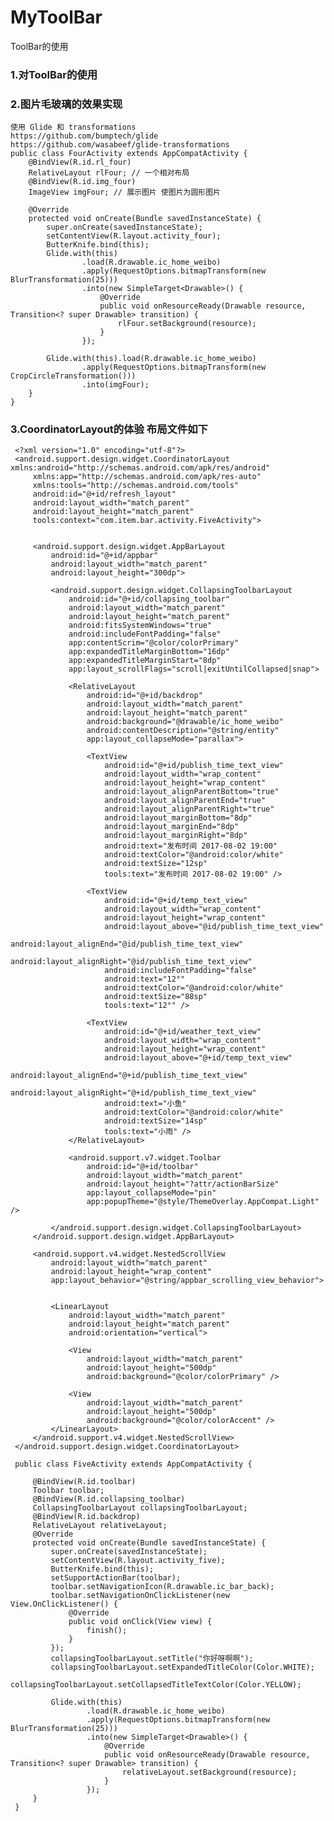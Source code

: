 # MyToolBar
ToolBar的使用
### 1.对ToolBar的使用

### 2.图片毛玻璃的效果实现
    使用 Glide 和 transformations
    https://github.com/bumptech/glide
    https://github.com/wasabeef/glide-transformations
    public class FourActivity extends AppCompatActivity {
        @BindView(R.id.rl_four)
        RelativeLayout rlFour; // 一个相对布局
        @BindView(R.id.img_four)
        ImageView imgFour; // 展示图片 使图片为圆形图片

        @Override
        protected void onCreate(Bundle savedInstanceState) {
            super.onCreate(savedInstanceState);
            setContentView(R.layout.activity_four);
            ButterKnife.bind(this);
            Glide.with(this)
                    .load(R.drawable.ic_home_weibo)
                    .apply(RequestOptions.bitmapTransform(new BlurTransformation(25)))
                    .into(new SimpleTarget<Drawable>() {
                        @Override
                        public void onResourceReady(Drawable resource, Transition<? super Drawable> transition) {
                            rlFour.setBackground(resource);
                        }
                    });

            Glide.with(this).load(R.drawable.ic_home_weibo)
                    .apply(RequestOptions.bitmapTransform(new CropCircleTransformation()))
                    .into(imgFour);
        }
    }

### 3.CoordinatorLayout的体验 布局文件如下
     <?xml version="1.0" encoding="utf-8"?>
     <android.support.design.widget.CoordinatorLayout xmlns:android="http://schemas.android.com/apk/res/android"
         xmlns:app="http://schemas.android.com/apk/res-auto"
         xmlns:tools="http://schemas.android.com/tools"
         android:id="@+id/refresh_layout"
         android:layout_width="match_parent"
         android:layout_height="match_parent"
         tools:context="com.item.bar.activity.FiveActivity">


         <android.support.design.widget.AppBarLayout
             android:id="@+id/appbar"
             android:layout_width="match_parent"
             android:layout_height="300dp">

             <android.support.design.widget.CollapsingToolbarLayout
                 android:id="@+id/collapsing_toolbar"
                 android:layout_width="match_parent"
                 android:layout_height="match_parent"
                 android:fitsSystemWindows="true"
                 android:includeFontPadding="false"
                 app:contentScrim="@color/colorPrimary"
                 app:expandedTitleMarginBottom="16dp"
                 app:expandedTitleMarginStart="8dp"
                 app:layout_scrollFlags="scroll|exitUntilCollapsed|snap">

                 <RelativeLayout
                     android:id="@+id/backdrop"
                     android:layout_width="match_parent"
                     android:layout_height="match_parent"
                     android:background="@drawable/ic_home_weibo"
                     android:contentDescription="@string/entity"
                     app:layout_collapseMode="parallax">

                     <TextView
                         android:id="@+id/publish_time_text_view"
                         android:layout_width="wrap_content"
                         android:layout_height="wrap_content"
                         android:layout_alignParentBottom="true"
                         android:layout_alignParentEnd="true"
                         android:layout_alignParentRight="true"
                         android:layout_marginBottom="8dp"
                         android:layout_marginEnd="8dp"
                         android:layout_marginRight="8dp"
                         android:text="发布时间 2017-08-02 19:00"
                         android:textColor="@android:color/white"
                         android:textSize="12sp"
                         tools:text="发布时间 2017-08-02 19:00" />

                     <TextView
                         android:id="@+id/temp_text_view"
                         android:layout_width="wrap_content"
                         android:layout_height="wrap_content"
                         android:layout_above="@id/publish_time_text_view"
                         android:layout_alignEnd="@id/publish_time_text_view"
                         android:layout_alignRight="@id/publish_time_text_view"
                         android:includeFontPadding="false"
                         android:text="12°"
                         android:textColor="@android:color/white"
                         android:textSize="88sp"
                         tools:text="12°" />

                     <TextView
                         android:id="@+id/weather_text_view"
                         android:layout_width="wrap_content"
                         android:layout_height="wrap_content"
                         android:layout_above="@+id/temp_text_view"
                         android:layout_alignEnd="@+id/publish_time_text_view"
                         android:layout_alignRight="@+id/publish_time_text_view"
                         android:text="小鱼"
                         android:textColor="@android:color/white"
                         android:textSize="14sp"
                         tools:text="小雨" />
                 </RelativeLayout>

                 <android.support.v7.widget.Toolbar
                     android:id="@+id/toolbar"
                     android:layout_width="match_parent"
                     android:layout_height="?attr/actionBarSize"
                     app:layout_collapseMode="pin"
                     app:popupTheme="@style/ThemeOverlay.AppCompat.Light" />

             </android.support.design.widget.CollapsingToolbarLayout>
         </android.support.design.widget.AppBarLayout>

         <android.support.v4.widget.NestedScrollView
             android:layout_width="match_parent"
             android:layout_height="wrap_content"
             app:layout_behavior="@string/appbar_scrolling_view_behavior">


             <LinearLayout
                 android:layout_width="match_parent"
                 android:layout_height="match_parent"
                 android:orientation="vertical">

                 <View
                     android:layout_width="match_parent"
                     android:layout_height="500dp"
                     android:background="@color/colorPrimary" />

                 <View
                     android:layout_width="match_parent"
                     android:layout_height="500dp"
                     android:background="@color/colorAccent" />
             </LinearLayout>
         </android.support.v4.widget.NestedScrollView>
     </android.support.design.widget.CoordinatorLayout>

     public class FiveActivity extends AppCompatActivity {

         @BindView(R.id.toolbar)
         Toolbar toolbar;
         @BindView(R.id.collapsing_toolbar)
         CollapsingToolbarLayout collapsingToolbarLayout;
         @BindView(R.id.backdrop)
         RelativeLayout relativeLayout;
         @Override
         protected void onCreate(Bundle savedInstanceState) {
             super.onCreate(savedInstanceState);
             setContentView(R.layout.activity_five);
             ButterKnife.bind(this);
             setSupportActionBar(toolbar);
             toolbar.setNavigationIcon(R.drawable.ic_bar_back);
             toolbar.setNavigationOnClickListener(new View.OnClickListener() {
                 @Override
                 public void onClick(View view) {
                     finish();
                 }
             });
             collapsingToolbarLayout.setTitle("你好呀啊啊");
             collapsingToolbarLayout.setExpandedTitleColor(Color.WHITE);
             collapsingToolbarLayout.setCollapsedTitleTextColor(Color.YELLOW);

             Glide.with(this)
                     .load(R.drawable.ic_home_weibo)
                     .apply(RequestOptions.bitmapTransform(new BlurTransformation(25)))
                     .into(new SimpleTarget<Drawable>() {
                         @Override
                         public void onResourceReady(Drawable resource, Transition<? super Drawable> transition) {
                             relativeLayout.setBackground(resource);
                         }
                     });
         }
     }
